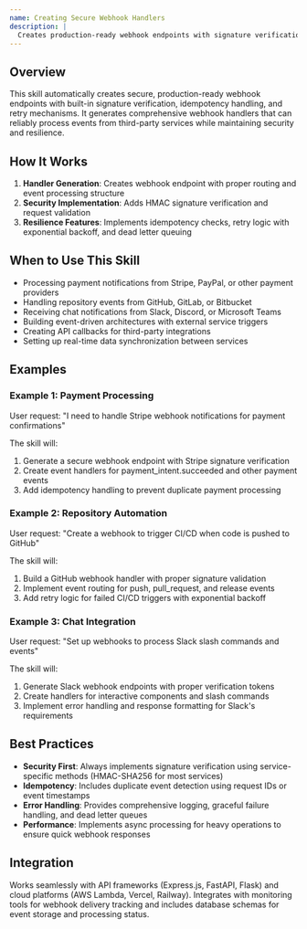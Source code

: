 ```yaml
---
name: Creating Secure Webhook Handlers
description: |
  Creates production-ready webhook endpoints with signature verification, idempotency handling, and retry logic for reliable third-party integrations. Automatically generates secure handlers when users mention webhooks, payment notifications, event processing, API callbacks, real-time events, or need to receive data from external services like Stripe, GitHub, or Slack.
---
```


## Overview

This skill automatically creates secure, production-ready webhook endpoints with built-in signature verification, idempotency handling, and retry mechanisms. It generates comprehensive webhook handlers that can reliably process events from third-party services while maintaining security and resilience.

## How It Works

1. **Handler Generation**: Creates webhook endpoint with proper routing and event processing structure
2. **Security Implementation**: Adds HMAC signature verification and request validation
3. **Resilience Features**: Implements idempotency checks, retry logic with exponential backoff, and dead letter queuing

## When to Use This Skill

- Processing payment notifications from Stripe, PayPal, or other payment providers
- Handling repository events from GitHub, GitLab, or Bitbucket
- Receiving chat notifications from Slack, Discord, or Microsoft Teams
- Building event-driven architectures with external service triggers
- Creating API callbacks for third-party integrations
- Setting up real-time data synchronization between services

## Examples

### Example 1: Payment Processing
User request: "I need to handle Stripe webhook notifications for payment confirmations"

The skill will:
1. Generate a secure webhook endpoint with Stripe signature verification
2. Create event handlers for payment_intent.succeeded and other payment events
3. Add idempotency handling to prevent duplicate payment processing

### Example 2: Repository Automation
User request: "Create a webhook to trigger CI/CD when code is pushed to GitHub"

The skill will:
1. Build a GitHub webhook handler with proper signature validation
2. Implement event routing for push, pull_request, and release events
3. Add retry logic for failed CI/CD triggers with exponential backoff

### Example 3: Chat Integration
User request: "Set up webhooks to process Slack slash commands and events"

The skill will:
1. Generate Slack webhook endpoints with proper verification tokens
2. Create handlers for interactive components and slash commands
3. Implement error handling and response formatting for Slack's requirements

## Best Practices

- **Security First**: Always implements signature verification using service-specific methods (HMAC-SHA256 for most services)
- **Idempotency**: Includes duplicate event detection using request IDs or event timestamps
- **Error Handling**: Provides comprehensive logging, graceful failure handling, and dead letter queues
- **Performance**: Implements async processing for heavy operations to ensure quick webhook responses

## Integration

Works seamlessly with API frameworks (Express.js, FastAPI, Flask) and cloud platforms (AWS Lambda, Vercel, Railway). Integrates with monitoring tools for webhook delivery tracking and includes database schemas for event storage and processing status.